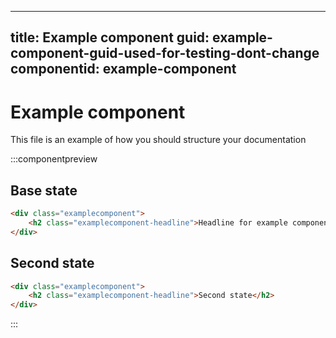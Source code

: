 ﻿---
title: Example component
guid: example-component-guid-used-for-testing-dont-change
componentid: example-component
----
# Example component
This file is an example of how you should structure your documentation

:::componentpreview
## Base state
```html
<div class="examplecomponent">
    <h2 class="examplecomponent-headline">Headline for example component</h2>
</div>
```

## Second state
```html
<div class="examplecomponent">
    <h2 class="examplecomponent-headline">Second state</h2>
</div>
```
:::
